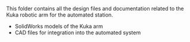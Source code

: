 This folder contains all the design files and documentation related to the Kuka robotic arm for the automated station.

- SolidWorks models of the Kuka arm
- CAD files for integration into the automated system